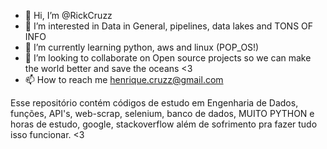 - 👋 Hi, I’m @RickCruzz
- 👀 I’m interested in Data in General, pipelines, data lakes and TONS OF INFO
- 🌱 I’m currently learning python, aws and linux (POP_OS!)
- 💞️ I’m looking to collaborate on Open source projects so we can make the world better and save the oceans <3
- 📫 How to reach me henrique.cruzz@gmail.com

Esse repositório contém códigos de estudo em Engenharia de Dados, funções, API's, web-scrap, selenium, banco de dados, MUITO PYTHON e horas de estudo, google, stackoverflow além de sofrimento pra fazer tudo isso funcionar. <3

<!---
RickCruzz/RickCruzz is a ✨ special ✨ repository because its `README.md` (this file) appears on your GitHub profile.
You can click the Preview link to take a look at your changes.
--->
